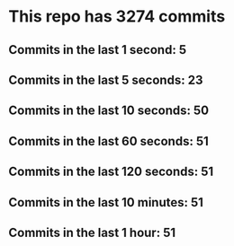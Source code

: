 # This repo has 3274 commits

## Commits in the last 1 second: 5
## Commits in the last 5 seconds: 23
## Commits in the last 10 seconds: 50
## Commits in the last 60 seconds: 51
## Commits in the last 120 seconds: 51
## Commits in the last 10 minutes: 51
## Commits in the last 1 hour: 51

